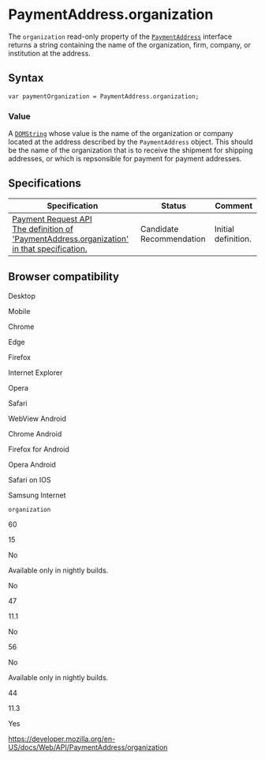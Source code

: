 PaymentAddress.organization
===========================

The `organization` read-only property of the [`PaymentAddress`](../paymentaddress) interface returns a string containing the name of the organization, firm, company, or institution at the address.

Syntax
------

    var paymentOrganization = PaymentAddress.organization;

### Value

A [`DOMString`](../domstring) whose value is the name of the organization or company located at the address described by the `PaymentAddress` object. This should be the name of the organization that is to receive the shipment for shipping addresses, or which is repsonsible for payment for payment addresses.

Specifications
--------------

<table><thead><tr class="header"><th>Specification</th><th>Status</th><th>Comment</th></tr></thead><tbody><tr class="odd"><td><a href="https://w3c.github.io/payment-request/#dom-paymentaddress-organization">Payment Request API<br />
<span class="small">The definition of 'PaymentAddress.organization' in that specification.</span></a></td><td><span class="spec-cr">Candidate Recommendation</span></td><td>Initial definition.</td></tr></tbody></table>

Browser compatibility
---------------------

Desktop

Mobile

Chrome

Edge

Firefox

Internet Explorer

Opera

Safari

WebView Android

Chrome Android

Firefox for Android

Opera Android

Safari on IOS

Samsung Internet

`organization`

60

15

No

Available only in nightly builds.

No

47

11.1

No

56

No

Available only in nightly builds.

44

11.3

Yes

<a href="https://developer.mozilla.org/en-US/docs/Web/API/PaymentAddress/organization" class="_attribution-link">https://developer.mozilla.org/en-US/docs/Web/API/PaymentAddress/organization</a>
